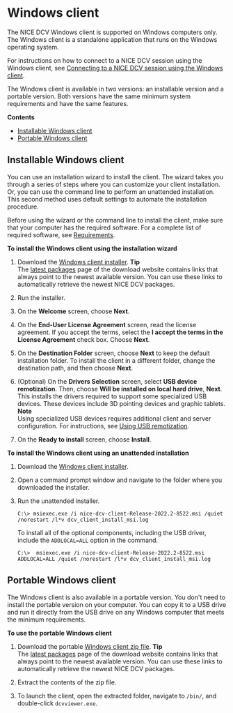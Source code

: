 # Windows client<a name="client-windows"></a>

The NICE DCV Windows client is supported on Windows computers only\. The Windows client is a standalone application that runs on the Windows operating system\.

For instructions on how to connect to a NICE DCV session using the Windows client, see [Connecting to a NICE DCV session using the Windows client](using-connecting-win.md)\.

The Windows client is available in two versions: an installable version and a portable version\. Both versions have the same minimum system requirements and have the same features\.

**Contents**
+ [Installable Windows client](#client-windows-install)
+ [Portable Windows client](#client-windows-portable)

## Installable Windows client<a name="client-windows-install"></a>



You can use an installation wizard to install the client\. The wizard takes you through a series of steps where you can customize your client installation\. Or, you can use the command line to perform an unattended installation\. This second method uses default settings to automate the installation procedure\.

Before using the wizard or the command line to install the client, make sure that your computer has the required software\. For a complete list of required software, see [Requirements](client.md#requirements)\.

**To install the Windows client using the installation wizard**

1. Download the [Windows client installer](https://d1uj6qtbmh3dt5.cloudfront.net/2022.2/Clients/nice-dcv-client-Release-2022.2-8522.msi)\.
**Tip**  
The [latest packages](http://download.nice-dcv.com/latest.html) page of the download website contains links that always point to the newest available version\. You can use these links to automatically retrieve the newest NICE DCV packages\.

1. Run the installer\.

1. On the **Welcome** screen, choose **Next**\.

1. On the **End\-User License Agreement** screen, read the license agreement\. If you accept the terms, select the **I accept the terms in the License Agreement** check box\. Choose **Next**\.

1. On the **Destination Folder** screen, choose **Next** to keep the default installation folder\. To install the client in a different folder, change the destination path, and then choose **Next**\.

1. \(Optional\) On the **Drivers Selection** screen, select **USB device remotization**\. Then, choose **Will be installed on local hard drive**, **Next**\. This installs the drivers required to support some specialized USB devices\. These devices include 3D pointing devices and graphic tablets\.
**Note**  
Using specialized USB devices requires additional client and server configuration\. For instructions, see [Using USB remotization](using-usb.md)\.

1. On the **Ready to install** screen, choose **Install**\.

**To install the Windows client using an unattended installation**

1. Download the [Windows client installer](https://d1uj6qtbmh3dt5.cloudfront.net/2022.2/Clients/nice-dcv-client-Release-2022.2-8522.msi)\.

1. Open a command prompt window and navigate to the folder where you downloaded the installer\.

1. Run the unattended installer\.

   ```
   C:\> msiexec.exe /i nice-dcv-client-Release-2022.2-8522.msi /quiet /norestart /l*v dcv_client_install_msi.log
   ```

   To install all of the optional components, including the USB driver, include the `ADDLOCAL=ALL` option in the command\.

   ```
   C:\>  msiexec.exe /i nice-dcv-client-Release-2022.2-8522.msi ADDLOCAL=ALL /quiet /norestart /l*v dcv_client_install_msi.log
   ```

## Portable Windows client<a name="client-windows-portable"></a>

The Windows client is also available in a portable version\. You don't need to install the portable version on your computer\. You can copy it to a USB drive and run it directly from the USB drive on any Windows computer that meets the minimum requirements\.

**To use the portable Windows client**

1. Download the portable [Windows client zip file](https://d1uj6qtbmh3dt5.cloudfront.net/2022.2/Clients/nice-dcv-client-Release-portable-2022.2-8522.zip)\.
**Tip**  
The [latest packages](http://download.nice-dcv.com/latest.html) page of the download website contains links that always point to the newest available version\. You can use these links to automatically retrieve the newest NICE DCV packages\.

1. Extract the contents of the zip file\.

1. To launch the client, open the extracted folder, navigate to `/bin/`, and double\-click `dcvviewer.exe`\.